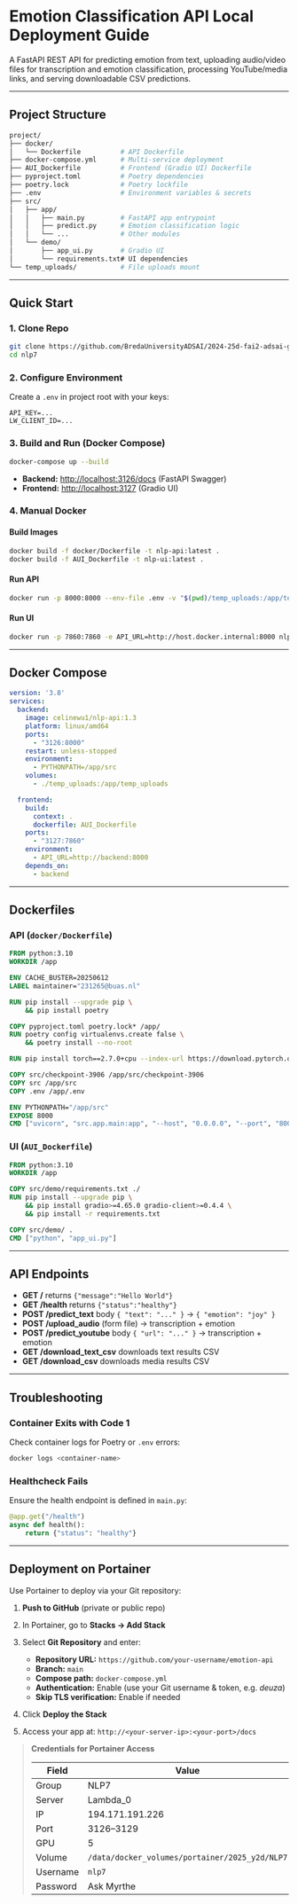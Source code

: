 # Emotion Classification API Local Deployment Guide

A FastAPI REST API for predicting emotion from text, uploading audio/video files for transcription and emotion classification, processing YouTube/media links, and serving downloadable CSV predictions.

---

## Project Structure

```bash
project/
├── docker/
│   └── Dockerfile          # API Dockerfile
├── docker-compose.yml      # Multi-service deployment
├── AUI_Dockerfile          # Frontend (Gradio UI) Dockerfile
├── pyproject.toml          # Poetry dependencies
├── poetry.lock             # Poetry lockfile
├── .env                    # Environment variables & secrets
├── src/
│   ├── app/
│   │   ├── main.py         # FastAPI app entrypoint
│   │   ├── predict.py      # Emotion classification logic
│   │   └── ...             # Other modules
│   └── demo/
│       ├── app_ui.py       # Gradio UI
│       └── requirements.txt# UI dependencies
└── temp_uploads/           # File uploads mount
```

---

## Quick Start

### 1. Clone Repo

```bash
git clone https://github.com/BredaUniversityADSAI/2024-25d-fai2-adsai-group-nlp7
cd nlp7
```

### 2. Configure Environment

Create a `.env` in project root with your keys:

```
API_KEY=...
LW_CLIENT_ID=...
```

### 3. Build and Run (Docker Compose)

```bash
docker-compose up --build
```

* **Backend:** [http://localhost:3126/docs](http://localhost:3126/docs) (FastAPI Swagger)
* **Frontend:** [http://localhost:3127](http://localhost:3127) (Gradio UI)

### 4. Manual Docker

#### Build Images

```bash
docker build -f docker/Dockerfile -t nlp-api:latest .
docker build -f AUI_Dockerfile -t nlp-ui:latest .
```

#### Run API

```bash
docker run -p 8000:8000 --env-file .env -v "$(pwd)/temp_uploads:/app/temp_uploads" nlp-api:latest
```

#### Run UI

```bash
docker run -p 7860:7860 -e API_URL=http://host.docker.internal:8000 nlp-ui:latest
```

---

## Docker Compose

```yaml
version: '3.8'
services:
  backend:
    image: celinewu1/nlp-api:1.3
    platform: linux/amd64
    ports:
      - "3126:8000"
    restart: unless-stopped
    environment:
      - PYTHONPATH=/app/src
    volumes:
      - ./temp_uploads:/app/temp_uploads

  frontend:
    build:
      context: .
      dockerfile: AUI_Dockerfile
    ports:
      - "3127:7860"
    environment:
      - API_URL=http://backend:8000
    depends_on:
      - backend
```

---

## Dockerfiles

### API (`docker/Dockerfile`)

```dockerfile
FROM python:3.10
WORKDIR /app

ENV CACHE_BUSTER=20250612
LABEL maintainer="231265@buas.nl"

RUN pip install --upgrade pip \
    && pip install poetry

COPY pyproject.toml poetry.lock* /app/
RUN poetry config virtualenvs.create false \
    && poetry install --no-root

RUN pip install torch==2.7.0+cpu --index-url https://download.pytorch.org/whl/cpu

COPY src/checkpoint-3906 /app/src/checkpoint-3906
COPY src /app/src
COPY .env /app/.env

ENV PYTHONPATH="/app/src"
EXPOSE 8000
CMD ["uvicorn", "src.app.main:app", "--host", "0.0.0.0", "--port", "8000"]
```

### UI (`AUI_Dockerfile`)

```dockerfile
FROM python:3.10
WORKDIR /app

COPY src/demo/requirements.txt ./
RUN pip install --upgrade pip \
    && pip install gradio>=4.65.0 gradio-client>=0.4.4 \
    && pip install -r requirements.txt

COPY src/demo/ .
CMD ["python", "app_ui.py"]
```

---

## API Endpoints

* **GET /** returns `{"message":"Hello World"}`
* **GET /health** returns `{"status":"healthy"}`
* **POST /predict\_text** body `{ "text": "..." }` → `{ "emotion": "joy" }`
* **POST /upload\_audio** (form file) → transcription + emotion
* **POST /predict\_youtube** body `{ "url": "..." }` → transcription + emotion
* **GET /download\_text\_csv** downloads text results CSV
* **GET /download\_csv** downloads media results CSV

---

## Troubleshooting

### Container Exits with Code 1

Check container logs for Poetry or `.env` errors:

```bash
docker logs <container-name>
```

### Healthcheck Fails

Ensure the health endpoint is defined in `main.py`:

```python
@app.get("/health")
async def health():
    return {"status": "healthy"}
```

---

## Deployment on Portainer

Use Portainer to deploy via your Git repository:

1. **Push to GitHub** (private or public repo)
2. In Portainer, go to **Stacks → Add Stack**
3. Select **Git Repository** and enter:

   * **Repository URL:** `https://github.com/your-username/emotion-api`
   * **Branch:** `main`
   * **Compose path:** `docker-compose.yml`
   * **Authentication:** Enable (use your Git username & token, e.g. *deuza*)
   * **Skip TLS verification:** Enable if needed
4. Click **Deploy the Stack**
5. Access your app at: `http://<your-server-ip>:<your-port>/docs`

> **Credentials for Portainer Access**
>
> | Field    | Value                                          |
> | -------- | ---------------------------------------------- |
> | Group    | NLP7                                           |
> | Server   | Lambda\_0                                      |
> | IP       | 194.171.191.226                                |
> | Port     | 3126–3129                                      |
> | GPU      | 5                                              |
> | Volume   | `/data/docker_volumes/portainer/2025_y2d/NLP7` |
> | Username | `nlp7`                                         |
> | Password | Ask Myrthe                                     |
